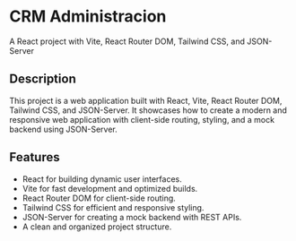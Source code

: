 # CRM Administracion

A React project with Vite, React Router DOM, Tailwind CSS, and JSON-Server

## Description

This project is a web application built with React, Vite, React Router DOM, Tailwind CSS, and JSON-Server. It showcases how to create a modern and responsive web application with client-side routing, styling, and a mock backend using JSON-Server.

## Features

- React for building dynamic user interfaces.
- Vite for fast development and optimized builds.
- React Router DOM for client-side routing.
- Tailwind CSS for efficient and responsive styling.
- JSON-Server for creating a mock backend with REST APIs.
- A clean and organized project structure.
